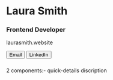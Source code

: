 <div>
    <div>
        <img>
        <h1>Laura Smith</h1>
        <h3>Frontend Developer</h3>
        <p>laurasmith.website</p>
        <div>
        <button>Email</button>
        <button>LinkedIn</button>
        </div>
    </div>
    <div>
        <h3></h3>
        <p></p>
        <h3></h3>
        <p></p>
    </div>
</div>
2 components:-
    quick-details
    discription